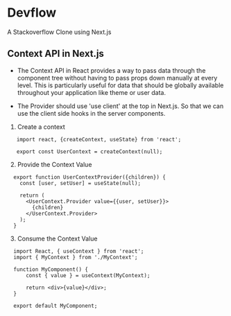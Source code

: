 # Devflow

A Stackoverflow Clone using Next.js

## Context API in Next.js

- The Context API in React provides a way to pass data through the component tree without having to pass props down manually at every level. This is particularly useful for data that should be globally available throughout your application like theme or user data.

- The Provider should use 'use client' at the top in Next.js. So that we can use the client side hooks in the server components.

1. Create a context

```
   import react, {createContext, useState} from 'react';

   export const UserContext = createContext(null);

```

2. Provide the Context Value

```
  export function UserContextProvider({children}) {
    const [user, setUser] = useState(null);

    return (
      <UserContext.Provider value={{user, setUser}}>
        {children}
      </UserContext.Provider>
    );
  }
```

3. Consume the Context Value

```
  import React, { useContext } from 'react';
  import { MyContext } from './MyContext';

  function MyComponent() {
      const { value } = useContext(MyContext);

      return <div>{value}</div>;
  }

  export default MyComponent;
```
